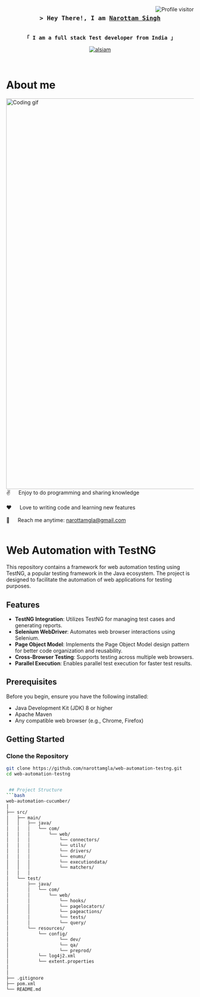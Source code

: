 <!--
<h2 align="center">
  Welcome to Narottam Singh World!
  <img src="https://media.giphy.com/media/hvRJCLFzcasrR4ia7z/giphy.gif" width="28">
</h2>
-->

<!--
<p align="center">
  <a href="https://github.com/narottamgla"><img src="https://readme-typing-svg.herokuapp.com/?lines=Self%20Taught%20Programmer;Front%20End%20Developer;1.5%2B%20years%20of%20coding%20experience;Always%20learning%20new%20things&center=true&width=380&height=45"></a>
</p>

 -->

<a href="https://komarev.com/ghpvc/?username=narottamgla">
  <img align="right" src="https://komarev.com/ghpvc/?username=narottamgla&label=Visitors&color=0e75b6&style=flat" alt="Profile visitor" />

</a>

<!-- Intro  -->
<h3 align="center">
        <samp>&gt; Hey There!, I am
                <b><a target="_blank" href="https://www.linkedin.com/in/narottamgla/">Narottam Singh</a></b>
        </samp>
</h3>


<p align="center"> 
  <samp>
    <br >
     <b>「 I am a full stack Test developer from <b>India</b> 」</b>
    </br>
  </samp>
</p>

<p align="center">
 <a href="https://linkedin.com/in/narottamgla" target="_blank">
  <img src="https://img.shields.io/badge/LinkedIn-0077B5?style=for-the-badge&logo=linkedin&logoColor=white" alt="alsiam"/>
 </a>
</p>
<br />

<!-- About Section -->
# About me

<p>
 <img align="right" width="1050" src="/assets/programmer.gif" alt="Coding gif" />

✌️ &emsp; Enjoy to do programming and sharing knowledge <br/><br/>
❤️ &emsp; Love to writing code and learning new features<br/><br/>
📧 &emsp; Reach me anytime: narottamgla@gmail.com<br/><br/>

</p>


# Web Automation with TestNG

This repository contains a framework for web automation testing using TestNG, a popular testing framework in the Java ecosystem. The project is designed to facilitate the automation of web applications for testing purposes.

## Features

- **TestNG Integration**: Utilizes TestNG for managing test cases and generating reports.
- **Selenium WebDriver**: Automates web browser interactions using Selenium.
- **Page Object Model**: Implements the Page Object Model design pattern for better code organization and reusability.
- **Cross-Browser Testing**: Supports testing across multiple web browsers.
- **Parallel Execution**: Enables parallel test execution for faster test results.

## Prerequisites

Before you begin, ensure you have the following installed:

- Java Development Kit (JDK) 8 or higher
- Apache Maven
- Any compatible web browser (e.g., Chrome, Firefox)

## Getting Started

### Clone the Repository

```bash
git clone https://github.com/narottamgla/web-automation-testng.git
cd web-automation-testng


 ## Project Structure
```bash
web-automation-cucumber/
│
├── src/
│   ├── main/
│   │   ├── java/
│   │   │   └── com/
│   │   │       └── web/
│   │   │           └── connectors/
│   │   │           └── utils/
│   │   │           └── drivers/
│   │   │           └── enums/
│   │   │           └── executiondata/    
│   │   │           └── matchers/    
│   │   │
│   └── test/
│       ├── java/
│       │   └── com/
│       │       └── web/
│       │           └── hooks/
│       │           └── pagelocators/
│       │           └── pageactions/
│       │           └── tests/
│       │           └── query/
│       └── resources/
│           └── config/
│                   └── dev/
│                   └── qa/
│                   └── preprod/
│           └── log4j2.xml
│           └── extent.properties
│
│
├── .gitignore
├── pom.xml
└── README.md

  ```
